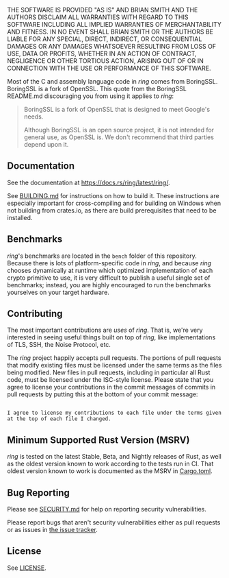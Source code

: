 THE SOFTWARE IS PROVIDED "AS IS" AND BRIAN SMITH AND THE AUTHORS DISCLAIM
ALL WARRANTIES WITH REGARD TO THIS SOFTWARE INCLUDING ALL IMPLIED WARRANTIES
OF MERCHANTABILITY AND FITNESS. IN NO EVENT SHALL BRIAN SMITH OR THE AUTHORS
BE LIABLE FOR ANY SPECIAL, DIRECT, INDIRECT, OR CONSEQUENTIAL DAMAGES OR ANY
DAMAGES WHATSOEVER RESULTING FROM LOSS OF USE, DATA OR PROFITS, WHETHER IN
AN ACTION OF CONTRACT, NEGLIGENCE OR OTHER TORTIOUS ACTION, ARISING OUT OF
OR IN CONNECTION WITH THE USE OR PERFORMANCE OF THIS SOFTWARE.


Most of the C and assembly language code in *ring* comes from BoringSSL. 
BoringSSL is a fork of OpenSSL. This quote from the BoringSSL README.md 
discouraging you from using it applies to *ring*:

> BoringSSL is a fork of OpenSSL that is designed to meet Google's needs.
>
> Although BoringSSL is an open source project, it is not intended for general
> use, as OpenSSL is. We don't recommend that third parties depend upon it.



Documentation
-------------

See the documentation at https://docs.rs/ring/latest/ring/.

See [BUILDING.md](BUILDING.md) for instructions on how to build it. These
instructions are especially important for cross-compiling and for building on
Windows when not building from crates.io, as there are build prerequisites that
need to be installed.



Benchmarks
----------

*ring*'s benchmarks are located in the `bench` folder of this repository. Because
there is lots of platform-specific code in *ring*, and because *ring* chooses
dynamically at runtime which optimized implementation of each crypto primitive
to use, it is very difficult to publish a useful single set of benchmarks;
instead, you are highly encouraged to run the benchmarks yourselves on your
target hardware.




Contributing
------------

The most important contributions are *uses* of *ring*. That is, we're very
interested in seeing useful things built on top of *ring*, like implementations
of TLS, SSH, the Noise Protocol, etc.

The *ring* project happily accepts pull requests. The portions of pull requests
that modify existing files must be licensed under the same terms as the files
being  modified. New files in pull requests, including in particular all Rust
code, must be licensed under the ISC-style license. Please state that you agree
to license your contributions in the commit messages of commits in pull
requests by putting this at the bottom of your commit message:

```

I agree to license my contributions to each file under the terms given
at the top of each file I changed.
```



Minimum Supported Rust Version (MSRV)
-------------------------------------

*ring* is tested on the latest Stable, Beta, and Nightly releases of Rust,
as well as the oldest version known to work according to the tests run in CI.
That oldest version known to work is documented as the MSRV in
[Cargo.toml](Cargo.toml). 



Bug Reporting
-------------

Please see [SECURITY.md](SECURITY.md) for help on reporting security vulnerabilities.

Please report bugs that aren't security vulnerabilities either as pull requests or as issues in
[the issue tracker](https://github.com/briansmith/ring/issues).


License
-------

See [LICENSE](LICENSE).
